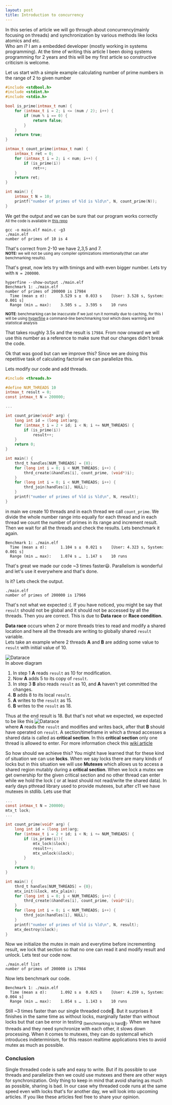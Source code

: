 ```yaml
---
layout: post
title: Introduction to concurrency
---
```


In this series of article we will go through about concurrency(mainly focusing on threads) and synchronization by various methods like locks atomics and etc.  
Who am i? I am a embedded developer (mostly working in systems programming). At the time of writing this article I been doing systems programming for 2 years and
this will be my first article so constructive criticism is welcome.

Let us start with a simple example calculating number of prime numbers in the range of 2 to given number
```c
#include <stdbool.h>
#include <stdint.h>
#include <stdio.h>

bool is_prime(intmax_t num) {
    for (intmax_t i = 2; i <= (num / 2); i++) {
        if (num % i == 0) {
            return false;
        }
    }
    return true;
}

intmax_t count_prime(intmax_t num) {
    intmax_t ret = 0;
    for (intmax_t i = 2; i < num; i++) {
        if (is_prime(i))
            ret++;
    }
    return ret;
}

int main() {
    intmax_t N = 10;
    printf("number of primes of %ld is %ld\n", N, count_prime(N));
}
```
We get the output and we can be sure that our program works correctly  
<sub>All the code is available in [this repo](https://github.com/hardfau18/blog-examples/tree/main/concurrency)</sub>
```
gcc -o main.elf main.c -g3
./main.elf
number of primes of 10 is 4
```
That's correct from 2-10 we have 2,3,5 and 7.  
<sub>**NOTE:** we will not be using any compiler optimizations intentionally(that can alter benchmarking results).</sub>

That's great, now lets try with timings and with even bigger number. Lets try with `N = 200000`.
```
hyperfine --show-output ./main.elf
Benchmark 1: ./main.elf
number of primes of 200000 is 17984
  Time (mean ± σ):      3.529 s ±  0.033 s    [User: 3.528 s, System: 0.001 s]
  Range (min … max):    3.505 s …  3.595 s    10 runs
```
<sub>**NOTE**: benchmarking can be inaccurate if we just run it normally due to caching, for this I will be using [hyperfine](https://github.com/sharkdp/hyperfine)
a command-line benchmarking tool which does warming and statistical analysis <sub>

That takes roughly 3.5s and the result is `17984`. From now onward we will use this number as a reference to make sure that our changes didn't break the code.

Ok that was good but can we improve this? Since we are doing this repetitive task of calculating factorial we can parallelize this.

Lets modify our code and add threads.
```c
#include <threads.h>

#define NUM_THREADS 10
intmax_t result = 0;
const intmax_t N = 200000;

...

int count_prime(void* arg) {
    long int id = (long int)arg;
    for (intmax_t i = 2 + id; i < N; i += NUM_THREADS) {
        if (is_prime(i))
            result++;
    }
    return 0;
}

int main() {
    thrd_t handles[NUM_THREADS] = {0};
    for (long int i = 0; i < NUM_THREADS; i++) {
        thrd_create(&handles[i], count_prime, (void*)i);
    }
    for (long int i = 0; i < NUM_THREADS; i++) {
        thrd_join(handles[i], NULL);
    }
    printf("number of primes of %ld is %ld\n", N, result);
}
```
in main we create 10 threads and in each thread we call `count_prime`. We divide the whole number range into equally for each thread and in each thread
we count the number of primes in its range and increment result. Then we wait for all the threads and check the results. Lets benchmark it again.
```
Benchmark 1: ./main.elf
  Time (mean ± σ):      1.104 s ±  0.021 s    [User: 4.323 s, System: 0.001 s]
  Range (min … max):    1.074 s …  1.147 s    10 runs
```
That's great we made our code ~3 times faster😃. Parallelism is wonderful and let's use it everywhere and that's done.

Is it? Lets check the output.
```
./main.elf
number of primes of 200000 is 17966
```
That's not what we expected :(. If you have noticed, you might be say that `result` should not be global and it should not be accessed by all the threads.
Then you are correct. This is due to **Data race** or **Race condition**.

**Data race** occurs when 2 or more threads tries to read and modify a shared location and here all the threads are writing to globally shared `result` variable.  
Lets take an example where 2 threads **A** and **B** are adding some value to `result` with initial value of 10.  

![Datarace](/assets/concurrency/datarace_example.png)  
In above diagram
1. In step 1 **A** reads `result` as 10 for modification.
3. Now **A** adds 5 to its copy of `result`.
2. In step 3 **B** also reads `result` as 10, and **A** haven't yet committed the changes.
4. **B** adds 8 to its local `result`.
5. **A** writes to the `result` as 15.
6. **B** writes to the `result` as 18.

Thus at the end result is 18. But that's not what we expected, we expected to be like this
![Datarace](/assets/concurrency/expected_behaviour.png)  
where **A** reads the `result` and modifies and writes back, after that **B** should have operated on `result`. A section/timeframe in which a thread accesses a shared data is called as **critical section**.
In this **critical section** only one thread is allowed to enter. For more information check this [wiki article](https://en.wikipedia.org/wiki/Race_condition#In_software)

So how should we achieve this? You might have learned that for these kind of situation we can use **locks**. When we say locks there are many kinds of locks but in this situation 
we will use **Mutexes** which allows us to access a shared region mutably during a **critical section**.
When we lock a mutex we get ownership for the given critical section and no other thread can enter while we hold the lock ( or at least should not read/write the shared data).
In early days pthread library used to provide mutexes, but after c11 we have mutexes in stdlib. Lets use that
```c
...
const intmax_t N = 200000;
mtx_t lock;
...

int count_prime(void* arg) {
    long int id = (long int)arg;
    for (intmax_t i = 2 + id; i < N; i += NUM_THREADS) {
        if (is_prime(i)){
            mtx_lock(&lock);
            result++;
            mtx_unlock(&lock);
        }
    }
    return 0;
}

int main() {
    thrd_t handles[NUM_THREADS] = {0};
    mtx_init(&lock, mtx_plain);
    for (long int i = 0; i < NUM_THREADS; i++) {
        thrd_create(&handles[i], count_prime, (void*)i);
    }
    for (long int i = 0; i < NUM_THREADS; i++) {
        thrd_join(handles[i], NULL);
    }
    printf("number of primes of %ld is %ld\n", N, result);
    mtx_destroy(&lock);
}
```
Now we initialize the mutex in main and everytime before incrementing result, we lock that section so that no one can read it and modify result and unlock.
Lets test our code now.
```
./main.elf list
number of primes of 200000 is 17984
```
Now lets benchmark our code.
```
Benchmark 1: ./main.elf
  Time (mean ± σ):      1.092 s ±  0.025 s    [User: 4.259 s, System: 0.004 s]
  Range (min … max):    1.054 s …  1.143 s    10 runs
```
Still ~3 times faster than our single threaded code🥳. But it surprises it finishes in the same time as without locks, marginally faster than without locks but that can be error in testing <sub>(benchmarking is hard🥵)</sub>.
When we have threads and they need synchronize with each other, it slows down processing. When it comes to mutexes, they can do systemcall which introduces indeterminism, for this reason realtime applications tries to avoid mutex
as much as possible.

### Conclusion
Single threaded code is safe and easy to write. But if its possible to use threads and parallelize then we could use mutexes and there are other ways for synchronization. Only thing to keep in mind that avoid sharing as much as possible, sharing is bad.
In our case why threaded code runs at the same speed even with locks that's for another day, we will look into upcoming articles. If you like these articles feel free to share your opinion.
